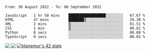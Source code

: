 <!--START_SECTION:waka-->

```text
From: 30 August 2022 - To: 06 September 2022

JavaScript   1 hr 50 mins    █████████████████░░░░░░░░   67.67 %
HTML         47 mins         ███████▒░░░░░░░░░░░░░░░░░   29.39 %
XML          2 mins          ▒░░░░░░░░░░░░░░░░░░░░░░░░   01.51 %
CSS          1 min           ▒░░░░░░░░░░░░░░░░░░░░░░░░   00.81 %
Python       0 secs          ░░░░░░░░░░░░░░░░░░░░░░░░░   00.60 %
TypeScript   0 secs          ░░░░░░░░░░░░░░░░░░░░░░░░░   00.03 %
```

<!--END_SECTION:waka-->
<a href="https://github.com/anuraghazra/github-readme-stats">
  <img align="left" src="https://github-readme-stats.vercel.app/api?username=Tanesan&count_private=true&show_icons=true" />
<img align="left" src="https://github-readme-stats.vercel.app/api/top-langs/?username=Tanesan" />
</a>

[![ktanemur's 42 stats](https://badge42.vercel.app/api/v2/cl1wslf6s002109l771rng2w8/stats?cursusId=21&coalitionId=62)](https://github.com/JaeSeoKim/badge42)
